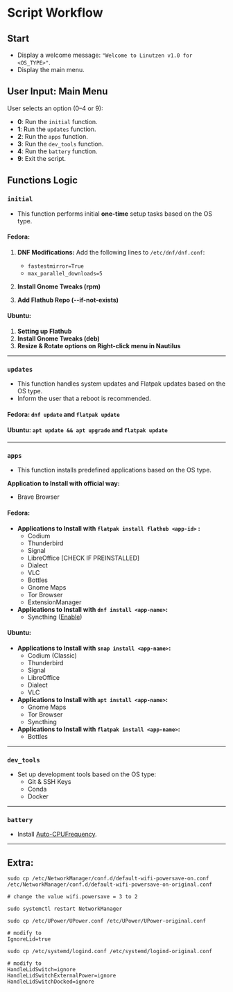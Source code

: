 # Script Workflow

## Start

- Display a welcome message:
  `"Welcome to Linutzen v1.0 for <OS_TYPE>"`.
- Display the main menu.

## User Input: Main Menu

User selects an option (0–4 or 9):
- **0**: Run the `initial` function.
- **1**: Run the `updates` function.
- **2**: Run the `apps` function.
- **3**: Run the `dev_tools` function.
- **4**: Run the `battery` function.
- **9**: Exit the script.

## Functions Logic

### `initial`
- This function performs initial **one-time** setup tasks based on the OS type.

#### Fedora:
1. **DNF Modifications:**
Add the following lines to `/etc/dnf/dnf.conf`:
   - `fastestmirror=True`
   - `max_parallel_downloads=5`

2. **Install Gnome Tweaks (rpm)**

3. **Add Flathub Repo (--if-not-exists)**

#### Ubuntu:
1. **Setting up Flathub**
2. **Install Gnome Tweaks (deb)**
3. **Resize & Rotate options on Right-click menu in Nautilus**

---

### `updates`
- This function handles system updates and Flatpak updates based on the OS type.
- Inform the user that a reboot is recommended.

#### Fedora: `dnf update` and `flatpak update`

#### Ubuntu: `apt update && apt upgrade` and `flatpak update`

---

### `apps`
- This function installs predefined applications based on the OS type.

**Application to Install with official way:**
  - Brave Browser

#### Fedora:
- **Applications to Install with `flatpak install flathub <app-id>` :**
   - Codium
   - Thunderbird
   - Signal
   - LibreOffice [CHECK IF PREINSTALLED]
   - Dialect
   - VLC
   - Bottles
   - Gnome Maps
   - Tor Browser
   - ExtensionManager
- **Applications to Install with `dnf install <app-name>`:**
   - Syncthing ([Enable](https://src.fedoraproject.org/rpms/syncthing))

#### Ubuntu:
- **Applications to Install with `snap install <app-name>`:**
   - Codium (Classic)
   - Thunderbird
   - Signal
   - LibreOffice
   - Dialect
   - VLC
- **Applications to Install with `apt install <app-name>`:**
   - Gnome Maps
   - Tor Browser
   - Syncthing
- **Applications to Install with `flatpak install <app-name>`:**
   - Bottles

---

### `dev_tools`
- Set up development tools based on the OS type:
  - Git & SSH Keys
  - Conda
  - Docker

---

### `battery`
- Install [Auto-CPUFrequency](https://github.com/AdnanHodzic/auto-cpufreq.git).

---

## Extra:
```
sudo cp /etc/NetworkManager/conf.d/default-wifi-powersave-on.conf /etc/NetworkManager/conf.d/default-wifi-powersave-on-original.conf

# change the value wifi.powersave = 3 to 2

sudo systemctl restart NetworkManager
```

```
sudo cp /etc/UPower/UPower.conf /etc/UPower/UPower-original.conf

# modify to 
IgnoreLid=true
```

```
sudo cp /etc/systemd/logind.conf /etc/systemd/logind-original.conf

# modify to 
HandleLidSwitch=ignore
HandleLidSwitchExternalPower=ignore
HandleLidSwitchDocked=ignore
```
